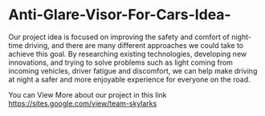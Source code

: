 # Anti-Glare-Visor-For-Cars-Idea-

Our project idea is focused on improving the safety and comfort of night-time driving, and there are many different approaches we could take to achieve this goal. By researching existing technologies, developing new innovations, and trying to solve problems such as light coming from incoming vehicles, driver fatigue and discomfort, we can help make driving at night a safer and more enjoyable experience for everyone on the road.

You can View More about our project in this link
https://sites.google.com/view/team-skylarks
